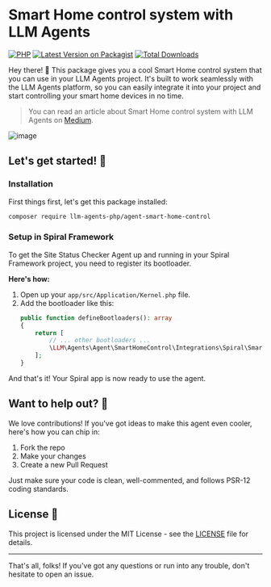 # Smart Home control system with LLM Agents

[![PHP](https://img.shields.io/packagist/php-v/llm-agents-php/agent-smart-home-control.svg?style=flat-square)](https://packagist.org/packages/llm-agents-php/agent-smart-home-control)
[![Latest Version on Packagist](https://img.shields.io/packagist/v/llm-agents-php/agent-smart-home-control.svg?style=flat-square)](https://packagist.org/packages/llm-agents-php/agent-smart-home-control)
[![Total Downloads](https://img.shields.io/packagist/dt/llm-agents-php/agent-smart-home-control.svg?style=flat-square)](https://packagist.org/packages/llm-agents-php/agent-smart-home-control)

Hey there! 👋 This package gives you a cool Smart Home control system that you can use in your LLM Agents project. It's
built to work seamlessly with the LLM Agents platform, so you can easily integrate it into your project and start
controlling your smart home devices in no time.

> You can read an article about Smart Home control system with LLM Agents on [Medium](https://butschster.medium.com/a-php-devs-dream-an-ai-home-that-really-gets-you-dd97ae2ca0b0).

![image](https://github.com/user-attachments/assets/405275f8-a180-4134-806d-bc7287e779dc)

## Let's get started! 🚀

### Installation

First things first, let's get this package installed:

```bash
composer require llm-agents-php/agent-smart-home-control
```

### Setup in Spiral Framework

To get the Site Status Checker Agent up and running in your Spiral Framework project, you need to register its
bootloader.

**Here's how:**

1. Open up your `app/src/Application/Kernel.php` file.
2. Add the bootloader like this:
   ```php
   public function defineBootloaders(): array
   {
       return [
           // ... other bootloaders ...
           \LLM\Agents\Agent\SmartHomeControl\Integrations\Spiral\SmartHomeControlBootloader::class,
       ];
   }
   ```

And that's it! Your Spiral app is now ready to use the agent.

## Want to help out? 🤝

We love contributions! If you've got ideas to make this agent even cooler, here's how you can chip in:

1. Fork the repo
2. Make your changes
3. Create a new Pull Request

Just make sure your code is clean, well-commented, and follows PSR-12 coding standards.

## License 📄

This project is licensed under the MIT License - see the [LICENSE](LICENSE) file for details.

---

That's all, folks! If you've got any questions or run into any trouble, don't hesitate to open an issue.